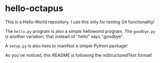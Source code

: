 hello-octapus
=============

This is a Hello-World repository. 
I use this only for testing Git functionality!

The `hello.py` program is also a simple helloworld program.
The `goodbye.py` is another variation, that instead of "hello" says "goodbye".

A `setup.py` is also here to manifest a simple Python package!

As you've noticed, this README is following the reStructuredText format!

